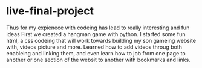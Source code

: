 # live-final-project
Thus for my expienece with codeing has lead to really interesting and fun ideas
First we created a hangman game with python.
I started some fun html, a css codeing that will work towards building my son gameing website with, videos picture and more.
Learned how to add videos throug both enableing and linking them, and even learn how to job from one page to another or one section of the websit to another with bookmarks and links.  

